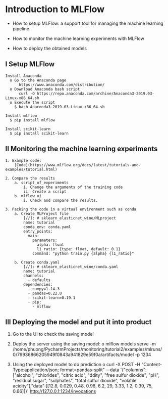 # Introduction to MLFlow

  * How to setup MLFlow: a support tool for managing the machine learning pipeline
  
  * How to monitor the machine learning experiments with MLFlow
  
  * How to deploy the obtained models

## I Setup MLFlow
    Install Anaconda
      o Go to the Anaconda page
          https://www.anaconda.com/distribution/
      o Download Anaconda bash script
          curl -O https://repo.anaconda.com/archive/Anaconda3-2019.03-Linux-x86_64.sh
      o Execute the script
        $ bash Anaconda3-2019.03-Linux-x86_64.sh
  
    Install mlflow
      $ pip install mlflow
  
    Install scikit-learn
      $ pip install scikit-learn

## II Monitoring the machine learning experiments

    1. Example code:
        [Code](https://www.mlflow.org/docs/latest/tutorials-and-examples/tutorial.html)

    2. Compare the results
        a. script_of_experiments
            i. Change the arguments of the training code
            ii. Create a script 
        b. mlflow ui
            i. Check and compare the results.

    3. Packing the code in a virtual environment such as conda
        a. Create MLProject file
            [//]: # sklearn_elasticnet_wine/MLproject
            name: tutorial
            conda_env: conda.yaml
            entry_points: 
              main:  
                parameters:    
                  alpha: float   
                  l1_ratio: {type: float, default: 0.1}  
                command: "python train.py {alpha} {l1_ratio}"

        b. Create conda.yaml
            [//]: # sklearn_elasticnet_wine/conda.yaml
            name: tutorial
            channels:  
              - defaults
            dependencies:  
              - numpy=1.14.3  
              - pandas=0.22.0  
              - scikit-learn=0.19.1  
              - pip:    
                - mlflow



## III Deploying the model and put it into product
  1. Go to the UI to check the saving model

  2. Deploy the server using the saving model:
      o mlflow models serve -m /home/phuong/PycharmProjects/monitoring/tutorial2/examples/mlruns/0/79936866205949f0843a941829e59f0a/artifacts/model -p 1234
      
  3. Using the deployed model to do prediction
      o curl -X POST -H "Content-Type:application/json; format=pandas-split" --data '{"columns":["alcohol", "chlorides", "citric acid", "ddity", "free sulfur dioxide", "pH", "residual sugar", "sulphates", "total sulfur dioxide", "volatile acidity"],"data":[[12.8, 0.029, 0.48, 0.98, 6.2, 29, 3.33, 1.2, 0.39, 75, 0.66]]}' http://127.0.0.1:1234/invocations





